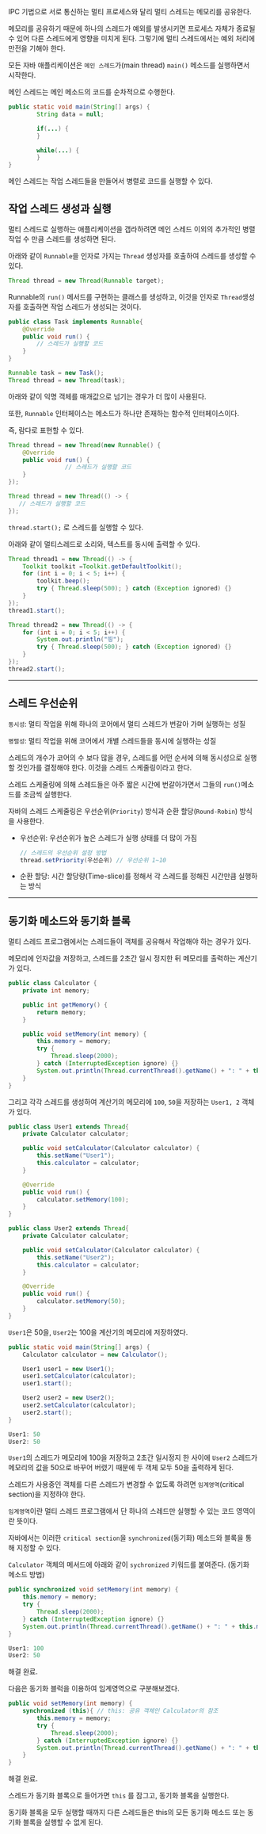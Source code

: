 IPC 기법으로 서로 통신하는 멀티 프로세스와 달리 멀티 스레드는 메모리를 공유한다.

메모리를 공유하기 때문에 하나의 스레드가 예외를 발생시키면 프로세스 자체가 종료될 수 있어 다른 스레드에게 영향을 미치게 된다. 그렇기에 멀티 스레드에서는 예외 처리에 만전을 기해야 한다.

모든 자바 애플리케이션은 `메인 스레드`가(main thread) `main()` 메소드를 실행하면서 시작한다.

메인 스레드는 메인 메소드의 코드를 순차적으로 수행한다.

```java
public static void main(String[] args) {
		String data = null;

		if(...) {
		}

		while(...) {
		}
}
```

메인 스레드는 작업 스레드들을 만들어서 병렬로 코드를 실행할 수 있다.

## 작업 스레드 생성과 실행

멀티 스레드로 실행하는 애플리케이션을 갭라하려면 메인 스레드 이외의 추가적인 병렬 작업 수 만큼 스레드를 생성하면 된다.

아래와 같이 `Runnable`을 인자로 가지는 `Thread` 생성자를 호출하여 스레드를 생성할 수 있다.

```java
Thread thread = new Thread(Runnable target);
```

Runnable의 `run()` 메서드를 구현하는 클래스를 생성하고, 이것을 인자로 `Thread`생성자를 호출하면 작업 스레드가 생성되는 것이다.

```java
public class Task implements Runnable{
    @Override
    public void run() {
        // 스레드가 실행할 코드
    }
}
```

```java
Runnable task = new Task();
Thread thread = new Thread(task);
```

아래와 같이 익명 객체를 매개값으로 넘기는 경우가 더 많이 사용된다.

또한, `Runnable` 인터페이스는 메소드가 하나만 존재하는 함수적 인터페이스이다.

즉, 람다로 표현할 수 있다.

```java
Thread thread = new Thread(new Runnable() {
    @Override
    public void run() {
				// 스레드가 실행할 코드
    }
});
```

```java
Thread thread = new Thread(() -> {
   // 스레드가 실행할 코드
});
```

`thread.start();` 로 스레드를 실행할 수 있다.

아래와 같이 멀티스레드로 소리와, 텍스트를 동시에 출력할 수 있다.

```java
Thread thread1 = new Thread(() -> {
    Toolkit toolkit =Toolkit.getDefaultToolkit();
    for (int i = 0; i < 5; i++) {
        toolkit.beep();
        try { Thread.sleep(500); } catch (Exception ignored) {}
    }
});
thread1.start();

Thread thread2 = new Thread(() -> {
    for (int i = 0; i < 5; i++) {
        System.out.println("띵");
        try { Thread.sleep(500); } catch (Exception ignored) {}
    }
});
thread2.start();
```

---

## 스레드 우선순위

`동시성`: 멀티 작업을 위해 하나의 코어에서 멀티 스레드가 번갈아 가며 실행하는 성질

`병렬성`: 멀티 작업을 위해 코어에서 개별 스레드들을 동시에 실행하는 성질

스레드의 개수가 코어의 수 보다 많을 경우, 스레드를 어떤 순서에 의해 동시성으로 실행할 것인가를 결정해야 한다. 이것을 스레드 스케줄링이라고 한다.

스레드 스케줄링에 의해 스레드들은 아주 짧은 시간에 번갈아가면서 그들의 `run()`메소드를 조금씩 실행한다.

자바의 스레드 스케줄링은 우선순위(`Priority`) 방식과 순환 할당(`Round-Robin`) 방식을 사용한다.

- 우선순위: 우선순위가 높은 스레드가 실행 상태를 더 많이 가짐

    ```java
    // 스레드의 우선순위 설정 방법
    thread.setPriority(우선순위) // 우선순위 1~10
    ```

- 순환 할당: 시간 할당량(Time-slice)를 정해서 각 스레드를 정해진 시간만큼 실행하는 방식

---

## 동기화 메소드와 동기화 블록

멀티 스레드 프로그램에서는 스레드들이 객체를 공유해서 작업해야 하는 경우가 있다.

메모리에 인자값을 저장하고, 스레드를 2초간 일시 정지한 뒤 메모리를 출력하는 계산기가 있다.

```java
public class Calculator {
    private int memory;

    public int getMemory() {
        return memory;
    }

    public void setMemory(int memory) {
        this.memory = memory;
        try {
            Thread.sleep(2000);
        } catch (InterruptedException ignore) {}
        System.out.println(Thread.currentThread().getName() + ": " + this.memory);
    }
}
```

그리고 각각 스레드를 생성하여 계산기의 메모리에 `100`, `50`을 저장하는 `User1, 2` 객체가 있다.

```java
public class User1 extends Thread{
    private Calculator calculator;

    public void setCalculator(Calculator calculator) {
        this.setName("User1");
        this.calculator = calculator;
    }

    @Override
    public void run() {
        calculator.setMemory(100);
    }
}
```

```java
public class User2 extends Thread{
    private Calculator calculator;

    public void setCalculator(Calculator calculator) {
        this.setName("User2");
        this.calculator = calculator;
    }

    @Override
    public void run() {
        calculator.setMemory(50);
    }
}
```

`User1`은 50을, `User2`는 100을 계산기의 메모리에 저장하였다.

```java
public static void main(String[] args) {
    Calculator calculator = new Calculator();

    User1 user1 = new User1();
    user1.setCalculator(calculator);
    user1.start();

    User2 user2 = new User2();
    user2.setCalculator(calculator);
    user2.start();
}
```

```java
User1: 50
User2: 50
```

`User1`의 스레드가 메모리에 100을 저장하고 2초간 일시정지 한 사이에 `User2` 스레드가 메모리의 값을 50으로 바꾸어 버렸기 때문에 두 객체 모두 50을 출력하게 된다.

스레드가 사용중인 객체를 다른 스레드가 변경할 수 없도록 하려면 `임계영역`(critical section)을 지정하야 한다.

`임계영역`이란 멀티 스레드 프로그램에서 단 하나의 스레드만 실행할 수 있는 코드 영역이란 뜻이다.

자바에서는 이러한 `critical section`을 `synchronized`(동기화) 메소드와 블록을 통해 지정할 수 있다.

`Calculator` 객체의 메서드에 아래와 같이 `sychronized` 키워드를 붙여준다. (동기화 메소드 방법)

```java
public synchronized void setMemory(int memory) {
    this.memory = memory;
    try {
        Thread.sleep(2000);
    } catch (InterruptedException ignore) {}
    System.out.println(Thread.currentThread().getName() + ": " + this.memory);
}
```

```java
User1: 100
User2: 50
```

해결 완료.

다음은 동기화 블럭을 이용하여 임계영역으로 구분해보겠다.

```java
public void setMemory(int memory) {
    synchronized (this){ // this: 공유 객체인 Calculator의 참조
        this.memory = memory;
        try {
            Thread.sleep(2000);
        } catch (InterruptedException ignore) {}
        System.out.println(Thread.currentThread().getName() + ": " + this.memory);
    }
}
```

해결 완료.

스레드가 동기화 블록으로 들어가면 `this` 를 잠그고, 동기화 블록을 실행한다.

동기화 블록을 모두 실행할 때까지 다른 스레드들은 this의 모든 동기화 메소드 또는 동기화 블록을 실행할 수 없게 된다.